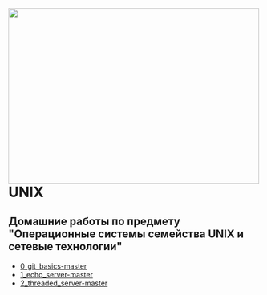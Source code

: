 
<img src=https://kartinki-dlya-srisovki.ru/wp-content/uploads/2018/06/kartinki-dlya-srisovki-pikachu-3.jpg width="500" height="350" align="left"/>

# UNIX
## Домашние работы по предмету "Операционные системы семейства UNIX и сетевые технологии"

* [0_git_basics-master](https://github.com/Veroniqques/UNIX/tree/main/0_git_basics-master)
* [1_echo_server-master](https://github.com/Veroniqques/UNIX/tree/main/1_echo_server-master)
* [2_threaded_server-master](https://github.com/Veroniqques/UNIX/tree/main/2_threaded_server-master)

